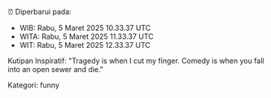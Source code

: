 ⏰ Diperbarui pada:
- WIB: Rabu, 5 Maret 2025 10.33.37 UTC
- WITA: Rabu, 5 Maret 2025 11.33.37 UTC
- WIT: Rabu, 5 Maret 2025 12.33.37 UTC

Kutipan Inspiratif:
"Tragedy is when I cut my finger. Comedy is when you fall into an open sewer and die."


Kategori: funny

